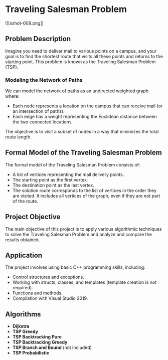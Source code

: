 # Traveling Salesman Problem

![[sshot-009.png]]

## Problem Description

Imagine you need to deliver mail to various points on a campus, and your goal is to find the shortest route that visits all these points and returns to the starting point. This problem is known as the Traveling Salesman Problem (TSP).

### Modeling the Network of Paths

We can model the network of paths as an undirected weighted graph where:

- Each node represents a location on the campus that can receive mail (or an intersection of paths).
- Each edge has a weight representing the Euclidean distance between the two connected locations.

The objective is to visit a subset of nodes in a way that minimizes the total route length.

## Formal Model of the Traveling Salesman Problem

The formal model of the Traveling Salesman Problem consists of:

- A list of vertices representing the mail delivery points.
- The starting point as the first vertex.
- The destination point as the last vertex.
- The solution route corresponds to the list of vertices in the order they are visited. It includes all vertices of the graph, even if they are not part of the route.

## Project Objective

The main objective of this project is to apply various algorithmic techniques to solve the Traveling Salesman Problem and analyze and compare the results obtained.

## Application

The project involves using basic C++ programming skills, including:

- Control structures and exceptions.
- Working with structs, classes, and templates (template creation is not required).
- Functions and methods.
- Compilation with Visual Studio 2019.

## Algorithms

- **Dijkstra**
- **TSP Greedy** 
- **TSP Backtracking Pure** 
- **TSP Backtracking Greedy** 
- **TSP Branch and Bound** (not included)
- **TSP Probabilistic**

